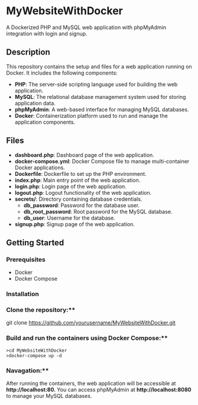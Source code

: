 # MyWebsiteWithDocker

A Dockerized PHP and MySQL web application with phpMyAdmin integration with login and signup.

## Description

This repository contains the setup and files for a web application running on Docker. It includes the following components:
- **PHP**: The server-side scripting language used for building the web application.
- **MySQL**: The relational database management system used for storing application data.
- **phpMyAdmin**: A web-based interface for managing MySQL databases.
- **Docker**: Containerization platform used to run and manage the application components.

## Files
- **dashboard.php**: Dashboard page of the web application.
- **docker-compose.yml**: Docker Compose file to manage multi-container Docker applications.
- **Dockerfile**: Dockerfile to set up the PHP environment.
- **index.php**: Main entry point of the web application.
- **login.php**: Login page of the web application.
- **logout.php**: Logout functionality of the web application.
- **secrets/**: Directory containing database credentials.
  - **db_password**: Password for the database user.
  - **db_root_password**: Root password for the MySQL database.
  - **db_user**: Username for the database.
- **signup.php**: Signup page of the web application.

## Getting Started

### Prerequisites

- Docker
- Docker Compose

### Installation

### Clone the repository:**
   git clone https://github.com/yourusername/MyWebsiteWithDocker.git
### Build and run the containers using Docker Compose:**
    >cd MyWebsiteWithDocker
    >docker-compose up -d
### Navagation:**
 After running the containers, the web application will be accessible at **http://localhost:80.** You can access phpMyAdmin at **http://localhost:8080** to manage your MySQL databases.

